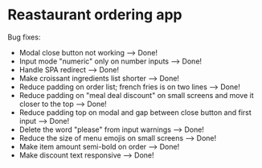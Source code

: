 # Reastaurant ordering app

Bug fixes:
- Modal close button not working --> Done!
- Input mode "numeric" only on number inputs --> Done!
- Handle SPA redirect --> Done!
- Make croissant ingredients list shorter --> Done!
- Reduce padding on order list; french fries is on two lines --> Done!
- Reduce padding on "meal deal discount" on small screens and move it closer to the top --> Done!
- Reduce padding top on modal and gap between close button and first input --> Done!
- Delete the word "please" from input warnings --> Done!
- Reduce the size of menu emojis on small screens --> Done!
- Make item amount semi-bold on order --> Done!
- Make discount text responsive --> Done!